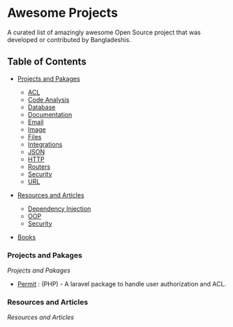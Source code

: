 # Awesome Projects
A curated list of amazingly awesome Open Source project that was developed or contributed by Bangladeshis.

## Table of Contents
- [Projects and Pakages](#project-and-projects)
    - [ACL](#acl)
    - [Code Analysis](#code-analysis)
    - [Database](#database)
    - [Documentation](#documentation)
    - [Email](#email)
    - [Image](#image)
    - [Files](#files)
    - [Integrations](#integrations)
    - [JSON](#json)
    - [HTTP](#http)
    - [Routers](#routers)
    - [Security](#security)
    - [URL](#url)
    
- [Resources and Articles](#resources-and-articles)
     - [Dependency Injection](#dependency-injection)
     - [OOP](#oop)
     - [Security](#security)
     
- [Books](#books)

### Projects and Pakages
*Projects and Pakages*

* [Permit](https://github.com/nahid/permit) : (PHP) - A laravel package to handle user authorization and ACL.

### Resources and Articles
*Resources and Articles*
